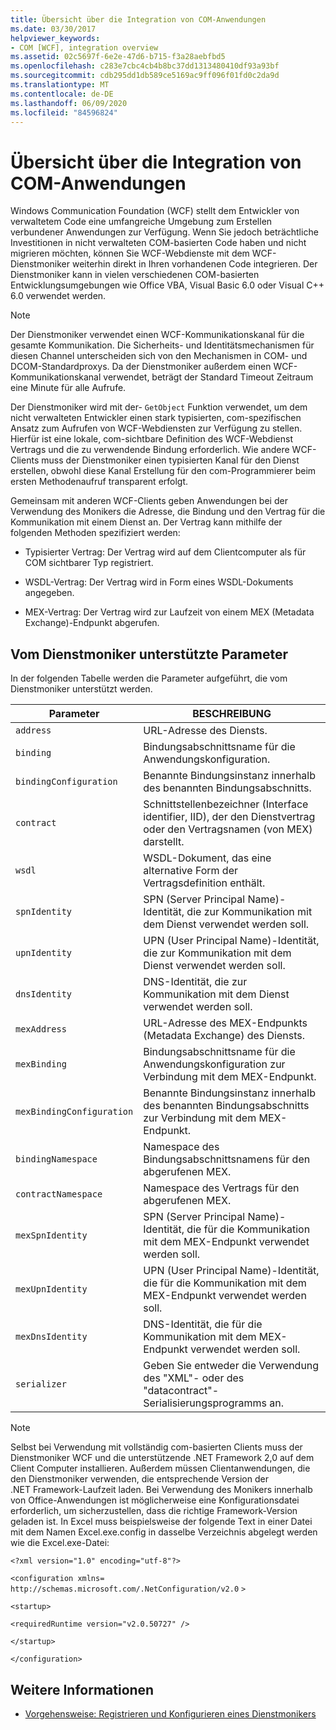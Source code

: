 ```yaml
---
title: Übersicht über die Integration von COM-Anwendungen
ms.date: 03/30/2017
helpviewer_keywords:
- COM [WCF], integration overview
ms.assetid: 02c5697f-6e2e-47d6-b715-f3a28aebfbd5
ms.openlocfilehash: c283e7cbc4cb4b8bc37dd1313480410df93a93bf
ms.sourcegitcommit: cdb295dd1db589ce5169ac9ff096f01fd0c2da9d
ms.translationtype: MT
ms.contentlocale: de-DE
ms.lasthandoff: 06/09/2020
ms.locfileid: "84596824"
---
```

# <a name="integrating-with-com-applications-overview"></a>Übersicht über die Integration von COM-Anwendungen

Windows Communication Foundation (WCF) stellt dem Entwickler von verwaltetem Code eine umfangreiche Umgebung zum Erstellen verbundener Anwendungen zur Verfügung. Wenn Sie jedoch beträchtliche Investitionen in nicht verwalteten COM-basierten Code haben und nicht migrieren möchten, können Sie WCF-Webdienste mit dem WCF-Dienstmoniker weiterhin direkt in Ihren vorhandenen Code integrieren. Der Dienstmoniker kann in vielen verschiedenen COM-basierten Entwicklungsumgebungen wie Office VBA, Visual Basic 6.0 oder Visual C++ 6.0 verwendet werden.

> [!NOTE]
> Der Dienstmoniker verwendet einen WCF-Kommunikationskanal für die gesamte Kommunikation. Die Sicherheits- und Identitätsmechanismen für diesen Channel unterscheiden sich von den Mechanismen in COM- und DCOM-Standardproxys. Da der Dienstmoniker außerdem einen WCF-Kommunikationskanal verwendet, beträgt der Standard Timeout Zeitraum eine Minute für alle Aufrufe.

Der Dienstmoniker wird mit der- `GetObject` Funktion verwendet, um dem nicht verwalteten Entwickler einen stark typisierten, com-spezifischen Ansatz zum Aufrufen von WCF-Webdiensten zur Verfügung zu stellen. Hierfür ist eine lokale, com-sichtbare Definition des WCF-Webdienst Vertrags und die zu verwendende Bindung erforderlich. Wie andere WCF-Clients muss der Dienstmoniker einen typisierten Kanal für den Dienst erstellen, obwohl diese Kanal Erstellung für den com-Programmierer beim ersten Methodenaufruf transparent erfolgt.

Gemeinsam mit anderen WCF-Clients geben Anwendungen bei der Verwendung des Monikers die Adresse, die Bindung und den Vertrag für die Kommunikation mit einem Dienst an. Der Vertrag kann mithilfe der folgenden Methoden spezifiziert werden:

- Typisierter Vertrag: Der Vertrag wird auf dem Clientcomputer als für COM sichtbarer Typ registriert.

- WSDL-Vertrag: Der Vertrag wird in Form eines WSDL-Dokuments angegeben.

- MEX-Vertrag: Der Vertrag wird zur Laufzeit von einem MEX (Metadata Exchange)-Endpunkt abgerufen.

## <a name="parameters-supported-by-the-service-moniker"></a>Vom Dienstmoniker unterstützte Parameter

In der folgenden Tabelle werden die Parameter aufgeführt, die vom Dienstmoniker unterstützt werden.

|Parameter|BESCHREIBUNG|
|---------------|-----------------|
|`address`|URL-Adresse des Diensts.|
|`binding`|Bindungsabschnittsname für die Anwendungskonfiguration.|
|`bindingConfiguration`|Benannte Bindungsinstanz innerhalb des benannten Bindungsabschnitts.|
|`contract`|Schnittstellenbezeichner (Interface identifier, IID), der den Dienstvertrag oder den Vertragsnamen (von MEX) darstellt.|
|`wsdl`|WSDL-Dokument, das eine alternative Form der Vertragsdefinition enthält.|
|`spnIdentity`|SPN (Server Principal Name)-Identität, die zur Kommunikation mit dem Dienst verwendet werden soll.|
|`upnIdentity`|UPN (User Principal Name)-Identität, die zur Kommunikation mit dem Dienst verwendet werden soll.|
|`dnsIdentity`|DNS-Identität, die zur Kommunikation mit dem Dienst verwendet werden soll.|
|`mexAddress`|URL-Adresse des MEX-Endpunkts (Metadata Exchange) des Diensts.|
|`mexBinding`|Bindungsabschnittsname für die Anwendungskonfiguration zur Verbindung mit dem MEX-Endpunkt.|
|`mexBindingConfiguration`|Benannte Bindungsinstanz innerhalb des benannten Bindungsabschnitts zur Verbindung mit dem MEX-Endpunkt.|
|`bindingNamespace`|Namespace des Bindungsabschnittsnamens für den abgerufenen MEX.|
|`contractNamespace`|Namespace des Vertrags für den abgerufenen MEX.|
|`mexSpnIdentity`|SPN (Server Principal Name)-Identität, die für die Kommunikation mit dem MEX-Endpunkt verwendet werden soll.|
|`mexUpnIdentity`|UPN (User Principal Name)-Identität, die für die Kommunikation mit dem MEX-Endpunkt verwendet werden soll.|
|`mexDnsIdentity`|DNS-Identität, die für die Kommunikation mit dem MEX-Endpunkt verwendet werden soll.|
|`serializer`|Geben Sie entweder die Verwendung des "XML"- oder des "datacontract"-Serialisierungsprogramms an.|

> [!NOTE]
> Selbst bei Verwendung mit vollständig com-basierten Clients muss der Dienstmoniker WCF und die unterstützende .NET Framework 2,0 auf dem Client Computer installieren. Außerdem müssen Clientanwendungen, die den Dienstmoniker verwenden, die entsprechende Version der .NET Framework-Laufzeit laden. Bei Verwendung des Monikers innerhalb von Office-Anwendungen ist möglicherweise eine Konfigurationsdatei erforderlich, um sicherzustellen, dass die richtige Framework-Version geladen ist. In Excel muss beispielsweise der folgende Text in einer Datei mit dem Namen Excel.exe.config in dasselbe Verzeichnis abgelegt werden wie die Excel.exe-Datei:
>
> `<?xml version="1.0" encoding="utf-8"?>`
>
> `<configuration xmlns=` `http://schemas.microsoft.com/.NetConfiguration/v2.0` `>`
>
> `<startup>`
>
> `<requiredRuntime version="v2.0.50727" />`
>
> `</startup>`
>
> `</configuration>`

## <a name="see-also"></a>Weitere Informationen

- [Vorgehensweise: Registrieren und Konfigurieren eines Dienstmonikers](how-to-register-and-configure-a-service-moniker.md)

